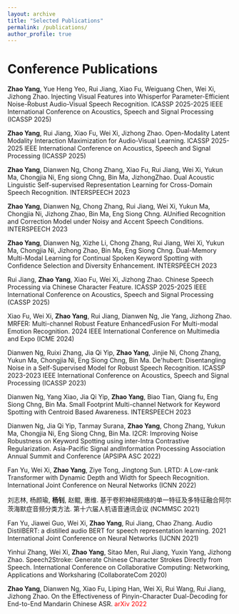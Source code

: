 ```yaml
---
layout: archive
title: "Selected Publications"
permalink: /publications/
author_profile: true
---
```


Conference Publications
======
**Zhao Yang**, Yue Heng Yeo, Rui Jiang, Xiao Fu, Weiguang Chen, Wei Xi, Jizhong Zhao. 
lnjecting Visual Features into Whisperfor Parameter-Efficient Noise-Robust Audio-Visual Speech Recognition. 
lCASSP 2025-2025 lEEE International Conference on Acoustics, Speech and Signal Processing (ICASSP 2025)

**Zhao Yang**, Rui Jiang, Xiao Fu, Wei Xi, Jizhong Zhao. 
Open-Modality Latent Modality Interaction Maximization for Audio-Visual Learning. 
lCASSP 2025-2025 lEEE International Conference on Acoustics, Speech and Signal Processing (ICASSP 2025)

**Zhao Yang**, Dianwen Ng, Chong Zhang, Xiao Fu, Rui Jiang, Wei Xi, Yukun Ma, Chongjia Ni, Eng siong Chng, Bin Ma, JizhongZhao. 
Dual Acoustic Linguistic Self-supervised Representation Learning for Cross-Domain Speech Recognition.
INTERSPEECH 2023

**Zhao Yang**, Dianwen Ng, Chong Zhang, Rui Jiang, Wei Xi, Yukun Ma, Chongjia Ni, Jizhong Zhao, Bin Ma, Eng Siong Chng. 
AUnified Recognition and Correction Model under Noisy and Accent Speech Conditions. 
INTERSPEECH 2023

**Zhao Yang**, Dianwen Ng, Xizhe Li, Chong Zhang, Rui Jiang, Wei Xi, Yukun Ma, Chongjia Ni, Jizhong Zhao, Bin Ma, Eng Siong Chng. 
Dual-Memory Multi-Modal Learning for Continual Spoken Keyword Spotting with Confidence Selection and Diversity Enhancement.
INTERSPEECH 2023

Rui Jiang, **Zhao Yang**, Xiao Fu, Wei Xi, Jizhong Zhao. 
Chinese Speech Processing via Chinese Character Feature. 
ICASSP 2025-2025 lEEE International Conference on Acoustics, Speech and Signal Processing (CASSP 2025)

Xiao Fu, Wei Xi, **Zhao Yang**, Rui Jiang, Dianwen Ng, Jie Yang, Jizhong Zhao. 
MRFER: Multi-channel Robust Feature EnhancedFusion For Multi-modal Emotion Recognition. 
2024 lEEE lnternational Conference on Multimedia and Expo (ICME 2024)

Dianwen Ng, Ruixi Zhang, Jia Qi Yip, **Zhao Yang**, Jinjie Ni, Chong Zhang, Yukun Ma, Chongjia Ni, Eng Siong Chng, Bin Ma. 
De'hubert: Disentangling Noise in a Self-Supervised Model for Robust Speech Recognition. 
ICASSP 2023-2023 IEEE International Conference on Acoustics, Speech and Signal Processing (ICASSP 2023)

Dianwen Ng, Yang Xiao, Jia Qi Yip, **Zhao Yang**, Biao Tian, Qiang fu, Eng Siong Chng, Bin Ma. 
Small Footprint Multi-channel Network for Keyword Spotting with Centroid Based Awareness. 
INTERSPEECH 2023

Dianwen Ng, Jia Qi Yip, Tanmay Surana, **Zhao Yang**, Chong Zhang, Yukun Ma, Chongjia Ni, Eng Siong Chng, Bin Ma. 
I2CR: Improving Noise Robustness on Keyword Spotting using inter-Intra Contrastive Regularization. 
Asia-Pacific Signal andInformation Processing Association Annual Summit and Conference (APSIPA ASC 2022)

Fan Yu, Wei Xi, **Zhao Yang**, Ziye Tong, Jingtong Sun. 
LRTD: A Low-rank Transformer with Dynamic Depth and Width for Speech Recognition. 
International Joint Conference on Neural Networks (ICNN 2022)

刘志林, 杨颜瑜, **杨钊**, 赵鲲, 惠维. 
基于卷积神经网络的单一特征及多特征融合阿尔茨海默症音频分类方法.
第十六届人机语音通讯会议 (NCMMSC 2021)

Fan Yu, Jiawei Guo, Wei Xi, **Zhao Yang**, Rui Jiang, Chao Zhang. 
Audio DistilBERT: a distilled audio BERT for speech representation learning.
2021 International Joint Conference on Neural Networks (IJCNN 2021)

Yinhui Zhang, Wei Xi, **Zhao Yang**, Sitao Men, Rui Jiang, Yuxin Yang, Jizhong Zhao. 
Speech2Stroke: Generate Chinese Character Strokes Directly from Speech.
International Conference on Collaborative Computing: Networking, Applications and Worksharing (CollaborateCom 2020)

**Zhao Yang**, Dianwen Ng, Xiao Fu, Liping Han, Wei Xi, Rui Wang, Rui Jiang, Jizhong Zhao. 
On the Effectiveness of Pinyin-Character Dual-Decoding for End-to-End Mandarin Chinese ASR. 
<font color=#FF000>arXiv 2022</font>



